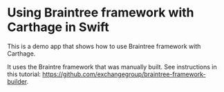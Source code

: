 # Using Braintree framework with Carthage in Swift

This is a demo app that shows how to use Braintree framework with Carthage.

It uses the Braintre framework that was manually built. See instructions in this tutorial: https://github.com/exchangegroup/braintree-framework-builder.

